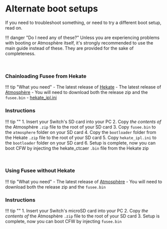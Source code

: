 # Alternate boot setups

If you need to troubleshoot something, or need to try a different boot setup, read on.

!!! danger "Do I need any of these?"
	Unless you are experiencing problems with booting or Atmosphère itself, it's strongly recommended to use the main guide instead of these. They are provided for the sake of completeness.

&nbsp;

### Chainloading Fusee from Hekate


!!! tip "What you need"
    - The latest release of [Hekate](https://github.com/CTCaer/hekate/releases/)
    - The latest release of [Atmosphère](https://github.com/Atmosphere-NX/Atmosphere/releases)
        - You will need to download both the release zip and the `fusee.bin`
    - <a href="../../files/extras/hekate_ipl.ini" download>hekate_ipl.ini</a>


### Instructions

!!! tip ""
    1. Insert your Switch's SD card into your PC
    2. Copy *the contents of* the Atmosphère `.zip` file to the root of your SD card
    3. Copy `fusee.bin` to the `atmosphere` folder on your SD card
    4. Copy the `bootloader` folder from the Hekate `.zip` file to the root of your SD card
    5. Copy `hekate_ipl.ini` to the `bootloader` folder on your SD card
    6. Setup is complete, now you can boot CFW by injecting the hekate_ctcaer `.bin` file from the Hekate zip


&nbsp;

### Using Fusee without Hekate


!!! tip "What you need"
    - The latest release of [Atmosphère](https://github.com/Atmosphere-NX/Atmosphere/releases)
        - You will need to download both the release zip and the `fusee.bin`

### Instructions

!!! tip ""
    1. Insert your Switch's microSD card into your PC
    2. Copy *the contents of* the Atmosphère `.zip` file to the root of your SD card
    3. Setup is complete, now you can boot CFW by injecting `fusee.bin`
